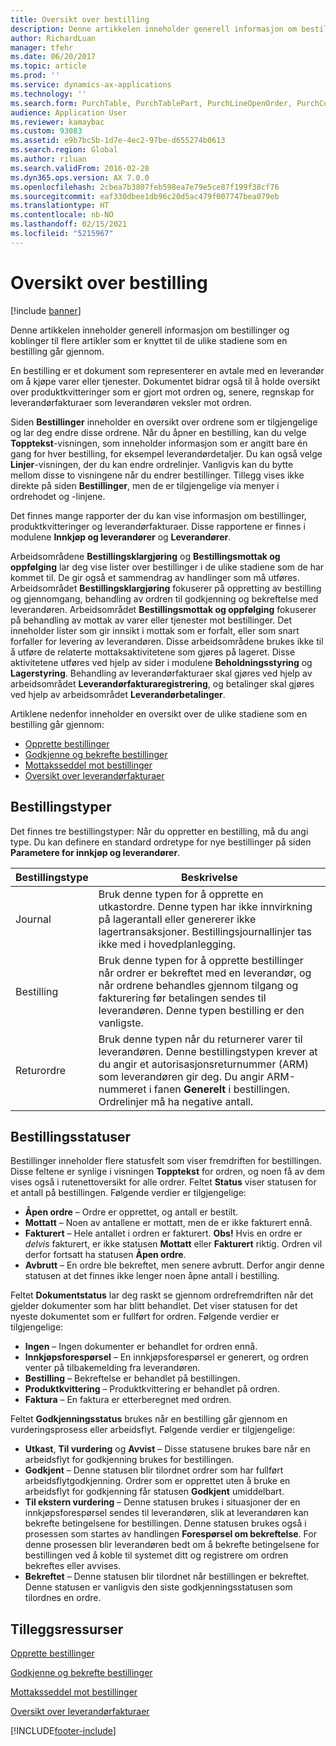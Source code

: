 ```yaml
---
title: Oversikt over bestilling
description: Denne artikkelen inneholder generell informasjon om bestillinger og koblinger til flere artikler som er knyttet til de ulike stadiene som en bestilling går gjennom.
author: RichardLuan
manager: tfehr
ms.date: 06/20/2017
ms.topic: article
ms.prod: ''
ms.service: dynamics-ax-applications
ms.technology: ''
ms.search.form: PurchTable, PurchTablePart, PurchLineOpenOrder, PurchConfirmationRequestJournal
audience: Application User
ms.reviewer: kamaybac
ms.custom: 93083
ms.assetid: e9b7bc5b-1d7e-4ec2-97be-d655274b0613
ms.search.region: Global
ms.author: riluan
ms.search.validFrom: 2016-02-28
ms.dyn365.ops.version: AX 7.0.0
ms.openlocfilehash: 2cbea7b3807feb598ea7e79e5ce87f199f38cf76
ms.sourcegitcommit: eaf330dbee1db96c20d5ac479f007747bea079eb
ms.translationtype: HT
ms.contentlocale: nb-NO
ms.lasthandoff: 02/15/2021
ms.locfileid: "5215967"
---
```

# <a name="purchase-order-overview"></a>Oversikt over bestilling

[!include [banner](../includes/banner.md)]

Denne artikkelen inneholder generell informasjon om bestillinger og koblinger til flere artikler som er knyttet til de ulike stadiene som en bestilling går gjennom.

En bestilling er et dokument som representerer en avtale med en leverandør om å kjøpe varer eller tjenester. Dokumentet bidrar også til å holde oversikt over produktkvitteringer som er gjort mot ordren og, senere, regnskap for leverandørfakturaer som leverandøren veksler mot ordren.  

Siden **Bestillinger** inneholder en oversikt over ordrene som er tilgjengelige og lar deg endre disse ordrene. Når du åpner en bestilling, kan du velge **Topptekst**-visningen, som inneholder informasjon som er angitt bare én gang for hver bestilling, for eksempel leverandørdetaljer. Du kan også velge **Linjer**-visningen, der du kan endre ordrelinjer. Vanligvis kan du bytte mellom disse to visningene når du endrer bestillinger. Tillegg vises ikke direkte på siden **Bestillinger**, men de er tilgjengelige via menyer i ordrehodet og -linjene.  

Det finnes mange rapporter der du kan vise informasjon om bestillinger, produktkvitteringer og leverandørfakturaer. Disse rapportene er finnes i modulene **Innkjøp og leverandører** og **Leverandører**.  

Arbeidsområdene **Bestillingsklargjøring** og **Bestillingsmottak og oppfølging** lar deg vise lister over bestillinger i de ulike stadiene som de har kommet til. De gir også et sammendrag av handlinger som må utføres. Arbeidsområdet **Bestillingsklargjøring** fokuserer på oppretting av bestilling og gjennomgang, behandling av ordren til godkjenning og bekreftelse med leverandøren. Arbeidsområdet **Bestillingsmottak og oppfølging** fokuserer på behandling av mottak av varer eller tjenester mot bestillinger. Det inneholder lister som gir innsikt i mottak som er forfalt, eller som snart forfaller for levering av leverandøren. Disse arbeidsområdene brukes ikke til å utføre de relaterte mottaksaktivitetene som gjøres på lageret. Disse aktivitetene utføres ved hjelp av sider i modulene **Beholdningsstyring** og **Lagerstyring**. Behandling av leverandørfakturaer skal gjøres ved hjelp av arbeidsområdet **Leverandørfakturaregistrering**, og betalinger skal gjøres ved hjelp av arbeidsområdet **Leverandørbetalinger**.  

Artiklene nedenfor inneholder en oversikt over de ulike stadiene som en bestilling går gjennom:

-   [Opprette bestillinger](purchase-order-creation.md)
-   [Godkjenne og bekrefte bestillinger](purchase-order-approval-confirmation.md)
-   [Mottaksseddel mot bestillinger](product-receipt-against-purchase-orders.md)
-   [Oversikt over leverandørfakturaer](../../financials/accounts-payable/vendor-invoices-overview.md)

## <a name="types-of-purchase-orders"></a>Bestillingstyper
Det finnes tre bestillingstyper: Når du oppretter en bestilling, må du angi type. Du kan definere en standard ordretype for nye bestillinger på siden **Parametere for innkjøp og leverandører**.

| Bestillingstype        | Beskrivelse                                                                                                                                                                                                                                                                           |
|----------------|---------------------------------------------------------------------------------------------------------------------------------------------------------------------------------------------------------------------------------------------------------------------------------------|
| Journal        | Bruk denne typen for å opprette en utkastordre. Denne typen har ikke innvirkning på lagerantall eller genererer ikke lagertransaksjoner. Bestillingsjournallinjer tas ikke med i hovedplanlegging.                                                                                                       |
| Bestilling | Bruk denne typen for å opprette bestillinger når ordrer er bekreftet med en leverandør, og når ordrene behandles gjennom tilgang og fakturering før betalingen sendes til leverandøren. Denne typen bestilling er den vanligste.                                                                          |
| Returordre | Bruk denne typen når du returnerer varer til leverandøren. Denne bestillingstypen krever at du angir et autorisasjonsreturnummer (ARM) som leverandøren gir deg. Du angir ARM-nummeret i fanen **Generelt** i bestillingen. Ordrelinjer må ha negative antall. |

## <a name="purchase-order-statuses"></a>Bestillingsstatuser
Bestillinger inneholder flere statusfelt som viser fremdriften for bestillingen. Disse feltene er synlige i visningen **Topptekst** for ordren, og noen få av dem vises også i rutenettoversikt for alle ordrer. Feltet **Status** viser statusen for et antall på bestillingen. Følgende verdier er tilgjengelige:

-   **Åpen ordre** – Ordre er opprettet, og antall er bestilt.
-   **Mottatt** – Noen av antallene er mottatt, men de er ikke fakturert ennå.
-   **Fakturert** – Hele antallet i ordren er fakturert. **Obs!** Hvis en ordre er *delvis* fakturert, er ikke statusen **Mottatt** eller **Fakturert** riktig. Ordren vil derfor fortsatt ha statusen **Åpen ordre**.
-   **Avbrutt** – En ordre ble bekreftet, men senere avbrutt. Derfor angir denne statusen at det finnes ikke lenger noen åpne antall i bestilling.

Feltet **Dokumentstatus** lar deg raskt se gjennom ordrefremdriften når det gjelder dokumenter som har blitt behandlet. Det viser statusen for det nyeste dokumentet som er fullført for ordren. Følgende verdier er tilgjengelige:

-   **Ingen** – Ingen dokumenter er behandlet for ordren ennå.
-   **Innkjøpsforespørsel** – En innkjøpsforespørsel er generert, og ordren venter på tilbakemelding fra leverandøren.
-   **Bestilling** – Bekreftelse er behandlet på bestillingen.
-   **Produktkvittering** – Produktkvittering er behandlet på ordren.
-   **Faktura** – En faktura er etterberegnet med ordren.

Feltet **Godkjenningsstatus** brukes når en bestilling går gjennom en vurderingsprosess eller arbeidsflyt. Følgende verdier er tilgjengelige:

-   **Utkast**, **Til vurdering** og **Avvist** – Disse statusene brukes bare når en arbeidsflyt for godkjenning brukes for bestillingen.
-   **Godkjent** – Denne statusen blir tilordnet ordrer som har fullført arbeidsflytgodkjenning. Ordrer som er opprettet uten å bruke en arbeidsflyt for godkjenning får statusen **Godkjent** umiddelbart.
-   **Til ekstern vurdering** – Denne statusen brukes i situasjoner der en innkjøpsforespørsel sendes til leverandøren, slik at leverandøren kan bekrefte betingelsene for bestillingen. Denne statusen brukes også i prosessen som startes av handlingen **Forespørsel om bekreftelse**. For denne prosessen blir leverandøren bedt om å bekrefte betingelsene for bestillingen ved å koble til systemet ditt og registrere om ordren bekreftes eller avvises.
-   **Bekreftet** – Denne statusen blir tilordnet når bestillingen er bekreftet. Denne statusen er vanligvis den siste godkjenningsstatusen som tilordnes en ordre.


<a name="additional-resources"></a>Tilleggsressurser
--------

[Opprette bestillinger](purchase-order-creation.md)

[Godkjenne og bekrefte bestillinger](purchase-order-approval-confirmation.md)

[Mottaksseddel mot bestillinger](product-receipt-against-purchase-orders.md)

[Oversikt over leverandørfakturaer](../../financials/accounts-payable/vendor-invoices-overview.md)





[!INCLUDE[footer-include](../../includes/footer-banner.md)]